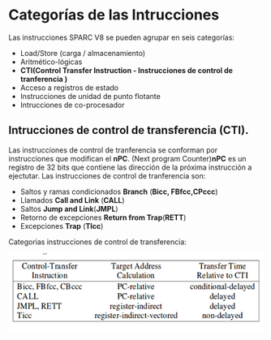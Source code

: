 # Categorías de las Intrucciones
Las instrucciones SPARC V8 se pueden agrupar en seis categorías:  

+ Load/Store (carga / almacenamiento)
+ Aritmético-lógicas
+ **CTI(Control Transfer Instruction - Instrucciones de control de tranferencia )**
+ Acceso a registros de estado
+ Instrucciones de unidad de punto flotante
+ Intrucciones de co-procesador

## Intrucciones de control de transferencia (CTI).
 Las instrucciones de control de tranferencia se conforman por instrucciones que modifican el **nPC**. (Next program Counter)**nPC** es un registro de 32 bits que contiene las dirección de la próxima instrucción a ejectutar. Las instrucciones de control de tranferencia son: 
 
 - Saltos y ramas condicionados **Branch** (**Bicc, FBfcc,CPccc**)
 - Llamados **Call and Link** (**CALL**)
 - Saltos **Jump and Link**(**JMPL**)
 - Retorno de excepciones **Return from Trap**(**RETT**)
 - Excepciones **Trap** (**TIcc**)
 
 Categorias instrucciones de control de transferencia:
 
 ![categorias](./images/categoriasCTI.png " Categorias de transferencia de datos")
 
 

